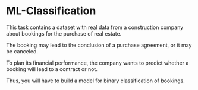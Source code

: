 # ML-Classification
This task contains a dataset with real data from a construction company about
bookings for the purchase of real estate.

The booking may lead to the conclusion of a purchase agreement, or it may be
canceled.
 
To plan its financial performance, the company wants
to predict whether a booking will lead to a contract or not.

Thus, you will have to build a model for binary classification of bookings.
